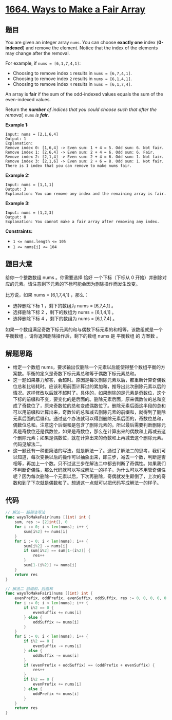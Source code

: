 # [1664. Ways to Make a Fair Array](https://leetcode.com/problems/ways-to-make-a-fair-array/)


## 题目

You are given an integer array `nums`. You can choose **exactly one** index (**0-indexed**) and remove the element. Notice that the index of the elements may change after the removal.

For example, if `nums = [6,1,7,4,1]`:

- Choosing to remove index `1` results in `nums = [6,7,4,1]`.
- Choosing to remove index `2` results in `nums = [6,1,4,1]`.
- Choosing to remove index `4` results in `nums = [6,1,7,4]`.

An array is **fair** if the sum of the odd-indexed values equals the sum of the even-indexed values.

Return the ***number** of indices that you could choose such that after the removal,* `nums` *is **fair**.*

**Example 1:**

```
Input: nums = [2,1,6,4]
Output: 1
Explanation:
Remove index 0: [1,6,4] -> Even sum: 1 + 4 = 5. Odd sum: 6. Not fair.
Remove index 1: [2,6,4] -> Even sum: 2 + 4 = 6. Odd sum: 6. Fair.
Remove index 2: [2,1,4] -> Even sum: 2 + 4 = 6. Odd sum: 1. Not fair.
Remove index 3: [2,1,6] -> Even sum: 2 + 6 = 8. Odd sum: 1. Not fair.
There is 1 index that you can remove to make nums fair.
```

**Example 2:**

```
Input: nums = [1,1,1]
Output: 3
Explanation: You can remove any index and the remaining array is fair.
```

**Example 3:**

```
Input: nums = [1,2,3]
Output: 0
Explanation: You cannot make a fair array after removing any index.
```

**Constraints:**

- `1 <= nums.length <= 105`
- `1 <= nums[i] <= 104`

## 题目大意

给你一个整数数组 nums 。你需要选择 恰好 一个下标（下标从 0 开始）并删除对应的元素。请注意剩下元素的下标可能会因为删除操作而发生改变。

比方说，如果 nums = [6,1,7,4,1] ，那么：

- 选择删除下标 1 ，剩下的数组为 nums = [6,7,4,1] 。
- 选择删除下标 2 ，剩下的数组为 nums = [6,1,4,1] 。
- 选择删除下标 4 ，剩下的数组为 nums = [6,1,7,4] 。

如果一个数组满足奇数下标元素的和与偶数下标元素的和相等，该数组就是一个 平衡数组 。请你返回删除操作后，剩下的数组 nums 是 平衡数组 的 方案数 。

## 解题思路

- 给定一个数组 nums，要求输出仅删除一个元素以后能使得整个数组平衡的方案数。平衡的定义是奇数下标元素总和等于偶数下标元素总和。
- 这一题如果暴力解答，会超时。原因是每次删除元素以后，都重新计算奇偶数位总和比较耗时。应该利用前面计算过的累加和，推导出此次删除元素以后的情况。这样修改以后就不超时了。具体的，如果删除的是元素是奇数位，这个下标的前缀和不变，要变化的是后面的。删除元素后面，原来偶数位的总和变成了奇数位了，原来奇数位的总和变成偶数位了。删除元素后面这半段的总和可以用前缀和计算出来，奇数位的总和减去删除元素的前缀和，就得到了删除元素后面的后缀和。通过这个办法就可以得到删除元素后面的，奇数位总和，偶数位总和。注意这个后缀和是包含了删除元素的。所以最后需要判断删除元素是奇数位还是偶数位，如果是奇数位，那么在计算出来的偶数和上再减去这个删除元素；如果是偶数位，就在计算出来的奇数和上再减去这个删除元素。代码见解法二。
- 这一题还有一种更简洁的写法，就是解法一了。通过了解法二的思考，我们可以知道，每次变换以后的操作可以抽象出来，即三步，减去一个数，判断是否相等，再加上一个数。只不过这三步在解法二中都去判断了奇偶性。如果我们不判断奇偶性，那么代码就可以写成解法一的样子。为什么可以不用管奇偶性呢？因为每次删除一个元素以后，下次再删除，奇偶就发生颠倒了，上次的奇数和到了下次就是偶数和了。想通这一点就可以把代码写成解法一的样子。

## 代码

```go
// 解法一 超简洁写法
func waysToMakeFair(nums []int) int {
    sum, res := [2]int{}, 0
    for i := 0; i < len(nums); i++ {
        sum[i%2] += nums[i]
    }
    for i := 0; i < len(nums); i++ {
        sum[i%2] -= nums[i]
        if sum[i%2] == sum[1-(i%2)] {
            res++
        }
        sum[1-(i%2)] += nums[i]
    }
    return res
}

// 解法二 前缀和，后缀和
func waysToMakeFair1(nums []int) int {
    evenPrefix, oddPrefix, evenSuffix, oddSuffix, res := 0, 0, 0, 0, 0
    for i := 0; i < len(nums); i++ {
        if i%2 == 0 {
            evenSuffix += nums[i]
        } else {
            oddSuffix += nums[i]
        }
    }
    for i := 0; i < len(nums); i++ {
        if i%2 == 0 {
            evenSuffix -= nums[i]
        } else {
            oddSuffix -= nums[i]
        }
        if (evenPrefix + oddSuffix) == (oddPrefix + evenSuffix) {
            res++
        }
        if i%2 == 0 {
            evenPrefix += nums[i]
        } else {
            oddPrefix += nums[i]
        }
    }
    return res
}
```